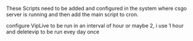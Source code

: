 These Scripts need to be added and configured in the system where csgo server is running and then add the main script to cron.

configure VipLive to be run in an interval of hour or maybe 2, i use 1 hour
and deletevip to be run evey day once
